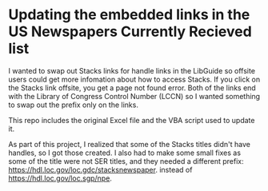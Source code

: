 # Updating the embedded links in the US Newspapers Currently Recieved list

I wanted to swap out Stacks links for handle links in the LibGuide so offsite users could get more infomation about how to access Stacks. If you click on the Stacks link offsite, you get a page not found error.  Both of the links end with the Library of Congress Control Number (LCCN) so I wanted something to swap out the prefix only on the links. 

This repo includes the original Excel file and the VBA script used to update it. 

As part of this project, I realized that some of the Stacks titles didn't have handles, so I got those created. I also had to make some small fixes as some of the title were not SER titles, and they needed a different prefix: https://hdl.loc.gov/loc.gdc/stacksnewspaper. instead of https://hdl.loc.gov/loc.sgp/npe.
